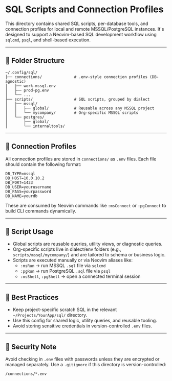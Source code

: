 # SQL Scripts and Connection Profiles

This directory contains shared SQL scripts, per-database tools, and connection profiles for local and remote MSSQL/PostgreSQL instances. It's designed to support a Neovim-based SQL development workflow using `sqlcmd`, `psql`, and shell-based execution.

---

## 📁 Folder Structure

```
~/.config/sql/
├── connections/              # .env-style connection profiles (DB-agnostic)
│   ├── work-mssql.env
│   ├── prod-pg.env
│   └── ...
├── scripts/                  # SQL scripts, grouped by dialect
│   ├── mssql/
│   │   ├── global/           # Reusable across any MSSQL project
│   │   └── mycompany/        # Org-specific MSSQL scripts
│   └── postgres/
│       ├── global/
│       └── internaltools/
```

---

## 🔌 Connection Profiles

All connection profiles are stored in `connections/` as `.env` files. Each file should contain the following format:

```
DB_TYPE=mssql
DB_HOST=10.0.10.2
DB_PORT=1433
DB_USER=yourusername
DB_PASS=yourpassword
DB_NAME=yourdb
```

These are consumed by Neovim commands like `:msConnect` or `:pgConnect` to build CLI commands dynamically.

---

## 📜 Script Usage

- Global scripts are reusable queries, utility views, or diagnostic queries.
- Org-specific scripts live in dialect/env folders (e.g., `scripts/mssql/mycompany/`) and are tailored to schema or business logic.
- Scripts are executed manually or via Neovim aliases like:
  - `:msRun` → run MSSQL `.sql` file via `sqlcmd`
  - `:pgRun` → run PostgreSQL `.sql` file via `psql`
  - `:msShell`, `:pgShell` → open a connected terminal session

---

## 🧠 Best Practices

- Keep project-specific scratch SQL in the relevant `~/Projects/YourApp/sql/` directory.
- Use this config for shared logic, utility queries, and reusable tooling.
- Avoid storing sensitive credentials in version-controlled `.env` files.

---

## 🔐 Security Note

Avoid checking in `.env` files with passwords unless they are encrypted or managed separately. Use a `.gitignore` if this directory is version-controlled:

```
/connections/*.env
```
